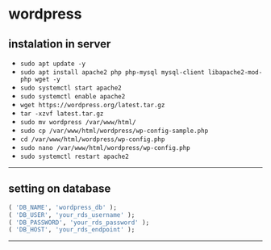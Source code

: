 # wordpress
## instalation in server
- ```sudo apt update -y```
- ```sudo apt install apache2 php php-mysql mysql-client libapache2-mod-php wget -y```
- ```sudo systemctl start apache2```
- ```sudo systemctl enable apache2```
- ```wget https://wordpress.org/latest.tar.gz```
- ```tar -xzvf latest.tar.gz```
- ```sudo mv wordpress /var/www/html/```
- ```sudo cp /var/www/html/wordpress/wp-config-sample.php```
- ```cd /var/www/html/wordpress/wp-config.php```
- ```sudo nano /var/www/html/wordpress/wp-config.php```
-  ```sudo systemctl restart apache2```
---
## setting on database
```sql
( 'DB_NAME', 'wordpress_db' );
( 'DB_USER', 'your_rds_username' );
( 'DB_PASSWORD', 'your_rds_password' );
( 'DB_HOST', 'your_rds_endpoint' ); 
```
---
